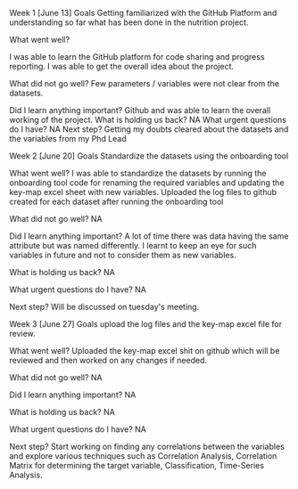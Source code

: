Week 1 [June 13] 
Goals
Getting familiarized with the GitHub Platform and understanding so far what has been done in the nutrition project.

What went well?

I was able to learn the GitHub platform for code sharing and progress reporting.
I was able to get the overall idea about the project.

What did not go well?
Few parameters / variables were not clear from the datasets.

Did I learn anything important?
Github and was able to learn the overall working of the project.
What is holding us back?
NA
What urgent questions do I have?
NA
Next step?
 Getting my doubts cleared about the datasets and the variables from my Phd Lead


Week 2 [June 20] 
Goals
Standardize the datasets using the onboarding tool

What went well?
I was able to standardize the datasets by running the onboarding tool code for renaming the required variables and updating the key-map excel sheet with new variables.
Uploaded the log files to github created for each dataset after running the onboarding tool

What did not go well?
NA

Did I learn anything important?
A lot of time there was data having the same attribute but was named differently. I learnt to keep an eye for such variables in future and not to consider them as new variables.

What is holding us back?
NA

What urgent questions do I have?
NA

Next step?
Will be discussed on tuesday's meeting.


Week 3 [June 27] 
Goals
upload the log files and the key-map excel file for review.

What went well?
Uploaded the key-map excel shit on github which will be reviewed and then worked on any changes if needed.

What did not go well?
NA

Did I learn anything important?
NA

What is holding us back?
NA

What urgent questions do I have?
NA

Next step?
Start working on finding any correlations between the variables and explore various techniques such as Correlation Analysis, 
Correlation Matrix for determining the target variable, Classification, Time-Series Analysis.


